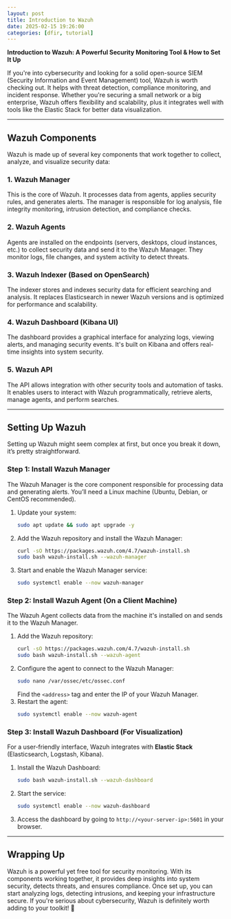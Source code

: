 ```yaml
---
layout: post
title: Introduction to Wazuh
date: 2025-02-15 19:26:00
categories: [dfir, tutorial]
---
```


**Introduction to Wazuh: A Powerful Security Monitoring Tool & How to Set It Up**  

If you're into cybersecurity and looking for a solid open-source SIEM (Security Information and Event Management) tool, Wazuh is worth checking out. It helps with threat detection, compliance monitoring, and incident response. Whether you're securing a small network or a big enterprise, Wazuh offers flexibility and scalability, plus it integrates well with tools like the Elastic Stack for better data visualization.  

---

## **Wazuh Components**  

Wazuh is made up of several key components that work together to collect, analyze, and visualize security data:  

### **1. Wazuh Manager**  
This is the core of Wazuh. It processes data from agents, applies security rules, and generates alerts. The manager is responsible for log analysis, file integrity monitoring, intrusion detection, and compliance checks.  

### **2. Wazuh Agents**  
Agents are installed on the endpoints (servers, desktops, cloud instances, etc.) to collect security data and send it to the Wazuh Manager. They monitor logs, file changes, and system activity to detect threats.  

### **3. Wazuh Indexer (Based on OpenSearch)**  
The indexer stores and indexes security data for efficient searching and analysis. It replaces Elasticsearch in newer Wazuh versions and is optimized for performance and scalability.  

### **4. Wazuh Dashboard (Kibana UI)**  
The dashboard provides a graphical interface for analyzing logs, viewing alerts, and managing security events. It's built on Kibana and offers real-time insights into system security.  

### **5. Wazuh API**  
The API allows integration with other security tools and automation of tasks. It enables users to interact with Wazuh programmatically, retrieve alerts, manage agents, and perform searches.  

---

## **Setting Up Wazuh**  

Setting up Wazuh might seem complex at first, but once you break it down, it’s pretty straightforward.  

### **Step 1: Install Wazuh Manager**  
The Wazuh Manager is the core component responsible for processing data and generating alerts. You’ll need a Linux machine (Ubuntu, Debian, or CentOS recommended).  

1. Update your system:  
   ```bash
   sudo apt update && sudo apt upgrade -y
   ```
2. Add the Wazuh repository and install the Wazuh Manager:  
   ```bash
   curl -sO https://packages.wazuh.com/4.7/wazuh-install.sh  
   sudo bash wazuh-install.sh --wazuh-manager  
   ```
3. Start and enable the Wazuh Manager service:  
   ```bash
   sudo systemctl enable --now wazuh-manager  
   ```

### **Step 2: Install Wazuh Agent (On a Client Machine)**  
The Wazuh Agent collects data from the machine it's installed on and sends it to the Wazuh Manager.  

1. Add the Wazuh repository:  
   ```bash
   curl -sO https://packages.wazuh.com/4.7/wazuh-install.sh  
   sudo bash wazuh-install.sh --wazuh-agent  
   ```
2. Configure the agent to connect to the Wazuh Manager:  
   ```bash
   sudo nano /var/ossec/etc/ossec.conf  
   ```
   Find the `<address>` tag and enter the IP of your Wazuh Manager.  
3. Restart the agent: 
   ```bash
   sudo systemctl enable --now wazuh-agent  
   ```

### **Step 3: Install Wazuh Dashboard (For Visualization)**  
For a user-friendly interface, Wazuh integrates with **Elastic Stack** (Elasticsearch, Logstash, Kibana).  

1. Install the Wazuh Dashboard:  
   ```bash
   sudo bash wazuh-install.sh --wazuh-dashboard  
   ```
2. Start the service:  
   ```bash
   sudo systemctl enable --now wazuh-dashboard  
   ```
3. Access the dashboard by going to `http://<your-server-ip>:5601` in your browser.  

---

## **Wrapping Up**  
Wazuh is a powerful yet free tool for security monitoring. With its components working together, it provides deep insights into system security, detects threats, and ensures compliance. Once set up, you can start analyzing logs, detecting intrusions, and keeping your infrastructure secure. If you're serious about cybersecurity, Wazuh is definitely worth adding to your toolkit! 🚀
